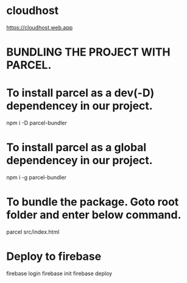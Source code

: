 # cloudhost

https://cloudhost.web.app

# BUNDLING THE PROJECT WITH PARCEL.

# To install parcel as a dev(-D) dependencey in our project.

npm i -D parcel-bundler

# To install parcel as a global dependencey in our project.

npm i -g parcel-bundler

# To bundle the package. Goto root folder and enter below command.

parcel src/index.html

# Deploy to firebase

firebase login
firebase init
firebase deploy

